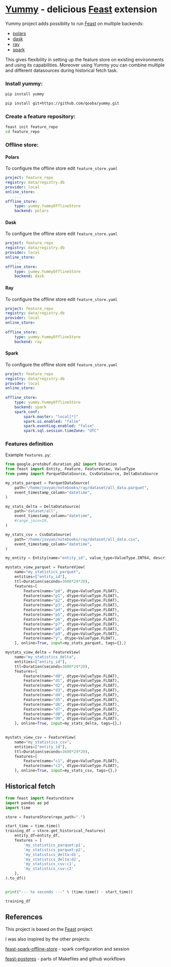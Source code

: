 # [Yummy](https://github.com/qooba/yummy) - delicious [Feast](https://github.com/feast-dev/feast) extension

Yummy project adds possiblity to run [Feast](https://github.com/feast-dev/feast) on multiple backends:
* [polars](https://github.com/pola-rs/polars)
* [dask](https://github.com/dask/dask)
* [ray](https://github.com/ray-project/ray)
* [spark](https://github.com/apache/spark)

This gives flexibility in setting up the feature store on existing environments and using its capabilities.
Moreover using Yummy you can combine multiple and different datasources during historical fetch task.

### Install yummy:

```bash
pip install yummy
```

```bash
pip install git+https://github.com/qooba/yummy.git
```

### Create a feature repository:
```bash
feast init feature_repo
cd feature_repo
```

### Offline store:

#### Polars

To configure the offline store edit `feature_store.yaml`
```yaml
project: feature_repo
registry: data/registry.db
provider: local
online_store:
    ...
offline_store:
    type: yummy.YummyOfflineStore
    backend: polars
```

#### Dask

To configure the offline store edit `feature_store.yaml`
```yaml
project: feature_repo
registry: data/registry.db
provider: local
online_store:
    ...
offline_store:
    type: yummy.YummyOfflineStore
    backend: dask
```

#### Ray

To configure the offline store edit `feature_store.yaml`
```yaml
project: feature_repo
registry: data/registry.db
provider: local
online_store:
    ...
offline_store:
    type: yummy.YummyOfflineStore
    backend: ray
```

#### Spark

To configure the offline store edit `feature_store.yaml`
```yaml
project: feature_repo
registry: data/registry.db
provider: local
online_store:
    ...
offline_store:
    type: yummy.YummyOfflineStore
    backend: spark
    spark_conf:
        spark.master: "local[*]"
        spark.ui.enabled: "false"
        spark.eventLog.enabled: "false"
        spark.sql.session.timeZone: "UTC"
```


### Features definition

Example `features.py`:
```python
from google.protobuf.duration_pb2 import Duration
from feast import Entity, Feature, FeatureView, ValueType
from yummy import ParquetDataSource, CsvDataSource, DeltaDataSource

my_stats_parquet = ParquetDataSource(
    path="/home/jovyan/notebooks/ray/dataset/all_data.parquet",
    event_timestamp_column="datetime",
)

my_stats_delta = DeltaDataSource(
    path="dataset/all",
    event_timestamp_column="datetime",
    #range_join=10,
)

my_stats_csv = CsvDataSource(
    path="/home/jovyan/notebooks/ray/dataset/all_data.csv",
    event_timestamp_column="datetime",
)

my_entity = Entity(name="entity_id", value_type=ValueType.INT64, description="entity id",)

mystats_view_parquet = FeatureView(
    name="my_statistics_parquet",
    entities=["entity_id"],
    ttl=Duration(seconds=3600*24*20),
    features=[
        Feature(name="p0", dtype=ValueType.FLOAT),
        Feature(name="p1", dtype=ValueType.FLOAT),
        Feature(name="p2", dtype=ValueType.FLOAT),
        Feature(name="p3", dtype=ValueType.FLOAT),
        Feature(name="p4", dtype=ValueType.FLOAT),
        Feature(name="p5", dtype=ValueType.FLOAT),
        Feature(name="p6", dtype=ValueType.FLOAT),
        Feature(name="p7", dtype=ValueType.FLOAT),
        Feature(name="p8", dtype=ValueType.FLOAT),
        Feature(name="p9", dtype=ValueType.FLOAT),
        Feature(name="y", dtype=ValueType.FLOAT),
    ], online=True, input=my_stats_parquet, tags={},)

mystats_view_delta = FeatureView(
    name="my_statistics_delta",
    entities=["entity_id"],
    ttl=Duration(seconds=3600*24*20),
    features=[
        Feature(name="d0", dtype=ValueType.FLOAT),
        Feature(name="d1", dtype=ValueType.FLOAT),
        Feature(name="d2", dtype=ValueType.FLOAT),
        Feature(name="d3", dtype=ValueType.FLOAT),
        Feature(name="d4", dtype=ValueType.FLOAT),
        Feature(name="d5", dtype=ValueType.FLOAT),
        Feature(name="d6", dtype=ValueType.FLOAT),
        Feature(name="d7", dtype=ValueType.FLOAT),
        Feature(name="d8", dtype=ValueType.FLOAT),
        Feature(name="d9", dtype=ValueType.FLOAT),
    ], online=True, input=my_stats_delta, tags={},)

    
mystats_view_csv = FeatureView(
    name="my_statistics_csv",
    entities=["entity_id"],
    ttl=Duration(seconds=3600*24*20),
    features=[
        Feature(name="c1", dtype=ValueType.FLOAT),
        Feature(name="c2", dtype=ValueType.FLOAT),
    ], online=True, input=my_stats_csv, tags={},)
```


## Historical fetch

```python
from feast import FeatureStore
import pandas as pd
import time

store = FeatureStore(repo_path=".")

start_time = time.time()
training_df = store.get_historical_features(
    entity_df=entity_df, 
    features = [
        'my_statistics_parquet:p1',
        'my_statistics_parquet:p2',
        'my_statistics_delta:d1',
        'my_statistics_delta:d2',
        'my_statistics_csv:c1',
        'my_statistics_csv:c2'
    ],
).to_df()


print("--- %s seconds ---" % (time.time() - start_time))

training_df
```


## References

This project is based on the [Feast](https://github.com/feast-dev) project.

I was also inspired by the other projects:

[feast-spark-offline-store](https://github.com/Adyen/feast-spark-offline-store/) - spark configuration and session

[feast-postgres](https://github.com/nossrannug/feast-postgres) - parts of Makefiles and github workflows

